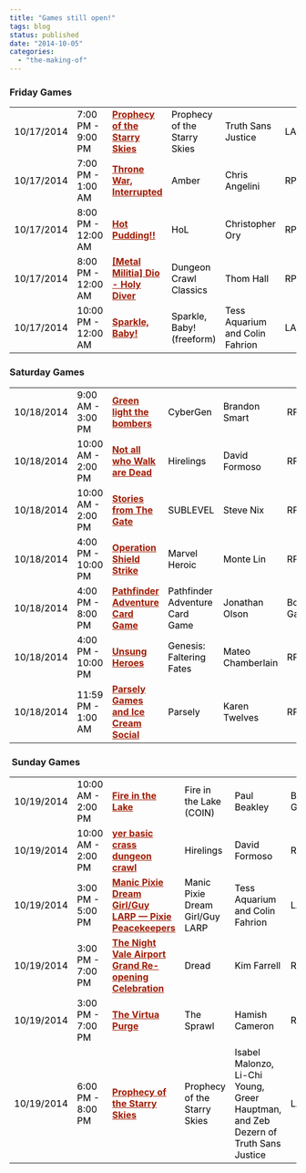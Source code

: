 ```yaml
---
title: "Games still open!"
tags: blog
status: published
date: "2014-10-05"
categories: 
  - "the-making-of"
---
```


### Friday Games

<table id="current-events" class="sortable resizable" style="color: #000000;" cellspacing="0" cellpadding="0"><tbody><tr><td>10/17/2014</td><td>7:00 PM - 9:00 PM</td><td><a style="font-weight: bold; color: #9f1c02;" title="Prophecy of the Starry Skies" href="http://www.bigbadcon.com/events/prophecy-of-the-starry-skies/">Prophecy of the Starry Skies</a></td><td>Prophecy of the Starry Skies</td><td>Truth Sans Justice</td><td>LARP</td></tr><tr class="alt"><td>10/17/2014</td><td>7:00 PM - 1:00 AM</td><td><a style="font-weight: bold; color: #9f1c02;" title="Throne War, Interrupted" href="http://www.bigbadcon.com/events/throne-war-interrupted/">Throne War, Interrupted</a></td><td>Amber</td><td>Chris Angelini</td><td>RPG</td></tr><tr><td>10/17/2014</td><td>8:00 PM - 12:00 AM</td><td><a style="font-weight: bold; color: #9f1c02;" title="Hot Pudding!!" href="http://www.bigbadcon.com/events/hot-pudding-2/">Hot Pudding!!</a></td><td>HoL</td><td>Christopher Ory</td><td>RPG</td></tr><tr><td>10/17/2014</td><td>8:00 PM - 12:00 AM</td><td><a style="font-weight: bold; color: #9f1c02;" title="[Metal Militia] Dio - Holy Diver" href="http://www.bigbadcon.com/events/metal-militia-dio-holy-diver/">[Metal Militia] Dio - Holy Diver</a></td><td>Dungeon Crawl Classics</td><td>Thom Hall</td><td>RPG</td></tr><tr><td>10/17/2014</td><td>10:00 PM - 12:00 AM</td><td><a style="font-weight: bold; color: #9f1c02;" title="Sparkle, Baby!" href="http://www.bigbadcon.com/events/sparkle-baby/">Sparkle, Baby!</a></td><td>Sparkle, Baby! (freeform)</td><td>Tess Aquarium and Colin Fahrion</td><td>LARP</td></tr></tbody></table>

### Saturday Games

<table id="current-events" class="sortable resizable" style="color: #000000;" cellspacing="0" cellpadding="0"><tbody><tr class="alt"><td>10/18/2014</td><td>9:00 AM - 3:00 PM</td><td><a style="font-weight: bold; color: #9f1c02;" title="Green light the bombers " href="http://www.bigbadcon.com/events/green-light-the-bombers/">Green light the bombers</a></td><td>CyberGen</td><td>Brandon Smart</td><td>RPG</td></tr><tr><td>10/18/2014</td><td>10:00 AM - 2:00 PM</td><td><a style="font-weight: bold; color: #9f1c02;" title="Not all who Walk are Dead" href="http://www.bigbadcon.com/events/not-all-who-walk-are-dead/">Not all who Walk are Dead</a></td><td>Hirelings</td><td>David Formoso</td><td>RPG</td></tr><tr><td>10/18/2014</td><td>10:00 AM - 2:00 PM</td><td><a style="font-weight: bold; color: #9f1c02;" title="Stories from The Gate" href="http://www.bigbadcon.com/events/stories-from-the-gate/">Stories from The Gate</a></td><td>SUBLEVEL</td><td>Steve Nix</td><td>RPG</td></tr><tr><td>10/18/2014</td><td>4:00 PM - 10:00 PM</td><td><a style="font-weight: bold; color: #9f1c02;" title="Operation Shield Strike" href="http://www.bigbadcon.com/events/operation-shield-strike/">Operation Shield Strike</a></td><td>Marvel Heroic</td><td>Monte Lin</td><td>RPG</td></tr><tr><td>10/18/2014</td><td>4:00 PM - 8:00 PM</td><td><a style="font-weight: bold; color: #9f1c02;" title="Pathfinder Adventure Card Game" href="http://www.bigbadcon.com/events/pathfinder-adventure-card-game/">Pathfinder Adventure Card Game</a></td><td>Pathfinder Adventure Card Game</td><td>Jonathan Olson</td><td>Board Game</td></tr><tr><td>10/18/2014</td><td>4:00 PM - 10:00 PM</td><td><a style="font-weight: bold; color: #9f1c02;" title="Unsung Heroes" href="http://www.bigbadcon.com/events/unsung-heroes/">Unsung Heroes</a></td><td>Genesis: Faltering Fates</td><td>Mateo Chamberlain</td><td>RPG</td></tr><tr><td>10/18/2014</td><td>11:59 PM - 1:00 AM</td><td><a style="font-weight: bold; color: #9f1c02;" title="Parsely Games and Ice Cream Social" href="http://www.bigbadcon.com/events/parsely-games-2/">Parsely Games and Ice Cream Social</a></td><td>Parsely</td><td>Karen Twelves</td><td>RPG</td></tr></tbody></table>

###  Sunday Games

<table id="current-events" class="sortable resizable" style="color: #000000;" cellspacing="0" cellpadding="0"><tbody><tr class="alt"><td>10/19/2014</td><td>10:00 AM - 2:00 PM</td><td><a style="font-weight: bold; color: #9f1c02;" title="Fire in the Lake" href="http://www.bigbadcon.com/events/fire-in-the-lake/">Fire in the Lake</a></td><td>Fire in the Lake (COIN)</td><td>Paul Beakley</td><td>Board Game</td></tr><tr><td>10/19/2014</td><td>10:00 AM - 2:00 PM</td><td><a style="font-weight: bold; color: #9f1c02;" title="yer basic crass dungeon crawl" href="http://www.bigbadcon.com/events/yer-basic-crass-dungeon-crawl/">yer basic crass dungeon crawl</a></td><td>Hirelings</td><td>David Formoso</td><td>RPG</td></tr><tr><td>10/19/2014</td><td>3:00 PM - 5:00 PM</td><td><a style="font-weight: bold; color: #9f1c02;" title="Manic Pixie Dream Girl/Guy LARP — Pixie Peacekeepers" href="http://www.bigbadcon.com/events/manic-pixie-dream-girlguy-larp-pixie-peacekeepers/">Manic Pixie Dream Girl/Guy LARP — Pixie Peacekeepers</a></td><td>Manic Pixie Dream Girl/Guy LARP</td><td>Tess Aquarium and Colin Fahrion</td><td>LARP</td></tr><tr class="alt"><td>10/19/2014</td><td>3:00 PM - 7:00 PM</td><td><a style="font-weight: bold; color: #9f1c02;" title="The Night Vale Airport Grand Re-opening Celebration" href="http://www.bigbadcon.com/events/the-night-vale-airport-grand-re-opening-celebration/">The Night Vale Airport Grand Re-opening Celebration</a></td><td>Dread</td><td>Kim Farrell</td><td>RPG</td></tr><tr><td>10/19/2014</td><td>3:00 PM - 7:00 PM</td><td><a style="font-weight: bold; color: #9f1c02;" title="The Virtua Purge" href="http://www.bigbadcon.com/events/the-virtua-purge-2/">The Virtua Purge</a></td><td>The Sprawl</td><td>Hamish Cameron</td><td>RPG</td></tr><tr class="alt"><td>10/19/2014</td><td>6:00 PM - 8:00 PM</td><td><a style="font-weight: bold; color: #9f1c02;" title="Prophecy of the Starry Skies" href="http://www.bigbadcon.com/events/prophecy-of-the-starry-skies-2/">Prophecy of the Starry Skies</a></td><td>Prophecy of the Starry Skies</td><td>Isabel Malonzo, Li-Chi Young, Greer Hauptman, and Zeb Dezern of Truth Sans Justice</td><td>LARP</td></tr></tbody></table>
